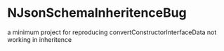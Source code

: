 # NJsonSchemaInheritenceBug
a minimum project for reproducing convertConstructorInterfaceData not working in inheritence